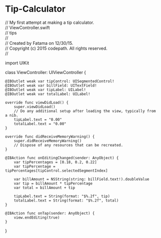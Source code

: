 # Tip-Calculator<br>
// My first attempt at making a tip calculator. <br>
//  ViewController.swift<br>
//  tips<br>
//<br>
//  Created by Fatama on 12/30/15.<br>
//  Copyright (c) 2015 codepath. All rights reserved.<br>
//<br>

import UIKit

class ViewController: UIViewController {

    @IBOutlet weak var tipControl: UISegmentedControl!
    @IBOutlet weak var billField: UITextField!
    @IBOutlet weak var tipLabel: UILabel!
    @IBOutlet weak var totalLabel: UILabel!
    
    override func viewDidLoad() {
        super.viewDidLoad()
        // Do any additional setup after loading the view, typically from a nib.
        tipLabel.text = "0.00"
        totalLabel.text = "0.00"
    }

    override func didReceiveMemoryWarning() {
        super.didReceiveMemoryWarning()
        // Dispose of any resources that can be recreated.
    }

    @IBAction func onEditingChanged(sender: AnyObject) {
        var tipPercentages = [0.18, 0.2, 0.22]
        var tipPercentage = tipPercentages[tipControl.selectedSegmentIndex]
        
        var billAmount = NSString(string: billField.text!).doubleValue
        var tip = billAmount * tipPercentage
        var total = billAmount + tip
        
        tipLabel.text = String(format: "$%.2f", tip)
        totalLabel.text = String(format: "$%.2f", total)
    }

    @IBAction func onTap(sender: AnyObject) {
        view.endEditing(true)
    }
}

